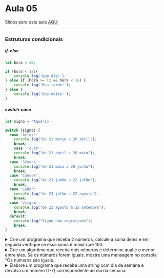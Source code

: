 # Aula 05

Slides para esta aula [AQUI](https://www.canva.com/design/DAFzI0DIJoI/pYu4Nys08MPvBJO-lS2SsQ/view?utm_content=DAFzI0DIJoI&utm_campaign=designshare&utm_medium=link&utm_source=editor)

---

### Estruturas condicionais
##### if-else

```javascript
let hora = 18;

if (hora < 12){
    console.log('Bom dia!');
} else if (hora >= 12 && hora < 18) {
    console.log('Boa tarde!');
} else {
    console.log('Boa noite!');
}
```

##### switch-case

```javascript
let signo = 'Aquário';

switch (signo) {
  case 'Áries':
    console.log("De 21 março a 20 abril");
    break;
	case 'Touro':
    console.log("de 21 abril a 20 maio");
    break;
  case 'Gêmeos':
    console.log("de 21 maio a 20 junho");
    break;
  case 'Câncer':
    console.log("de 21 junho a 22 julho");
    break;
  case 'Leão':
    console.log("de 23 julho a 22 agosto");
    break;
  case 'Virgem':
    console.log("de 23 agosto a 22 setembro");
    break;
  default:
  	console.log("Signo não registrado");
    break;
}
```

<details>
  <summary>Crie um programa que receba 2 números, calcule a soma deles e em seguida verifique se essa soma é maior que 100.</summary>
</details>

<details>
  <summary>Crie um algoritmo que receba dois números e determine qual é o menor entre eles. Se os números forem iguais, mostre uma mensagem no console "Os números são iguais.</summary>
</details>

<details>
  <summary>Elabore um programa que receba uma string com dia da semana e devolva um número (1-7) correspondente ao dia da semana.</summary>
</details>
